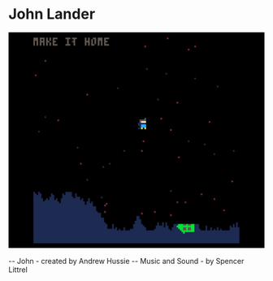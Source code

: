 # John Lander

![Preview Image](PreviewImage.jpg)

-- John - created by Andrew Hussie
-- Music and Sound - by Spencer Littrel

